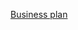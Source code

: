 [Business plan](https://docs.google.com/presentation/d/1HtqDP8t0fv5PX_4EAgsx96b2w4aBUSBk3Zurrgr3UpI/edit?usp=sharing)
